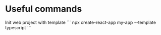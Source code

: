 # Useful commands
<p>
  Init web project with template
  ```
  npx create-react-app my-app --template typescript
  ```
</p>

